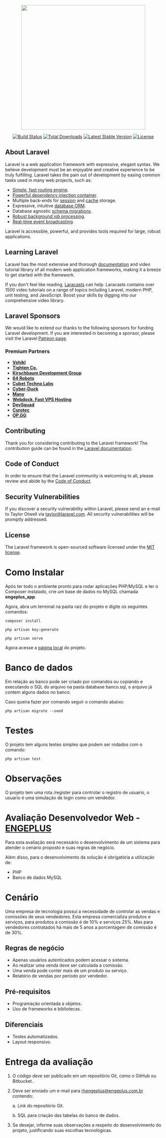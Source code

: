 <p align="center"><a href="https://laravel.com" target="_blank"><img src="https://raw.githubusercontent.com/laravel/art/master/logo-lockup/5%20SVG/2%20CMYK/1%20Full%20Color/laravel-logolockup-cmyk-red.svg" width="400"></a></p>

<p align="center">
<a href="https://travis-ci.org/laravel/framework"><img src="https://travis-ci.org/laravel/framework.svg" alt="Build Status"></a>
<a href="https://packagist.org/packages/laravel/framework"><img src="https://img.shields.io/packagist/dt/laravel/framework" alt="Total Downloads"></a>
<a href="https://packagist.org/packages/laravel/framework"><img src="https://img.shields.io/packagist/v/laravel/framework" alt="Latest Stable Version"></a>
<a href="https://packagist.org/packages/laravel/framework"><img src="https://img.shields.io/packagist/l/laravel/framework" alt="License"></a>
</p>

## About Laravel

Laravel is a web application framework with expressive, elegant syntax. We believe development must be an enjoyable and creative experience to be truly fulfilling. Laravel takes the pain out of development by easing common tasks used in many web projects, such as:

- [Simple, fast routing engine](https://laravel.com/docs/routing).
- [Powerful dependency injection container](https://laravel.com/docs/container).
- Multiple back-ends for [session](https://laravel.com/docs/session) and [cache](https://laravel.com/docs/cache) storage.
- Expressive, intuitive [database ORM](https://laravel.com/docs/eloquent).
- Database agnostic [schema migrations](https://laravel.com/docs/migrations).
- [Robust background job processing](https://laravel.com/docs/queues).
- [Real-time event broadcasting](https://laravel.com/docs/broadcasting).

Laravel is accessible, powerful, and provides tools required for large, robust applications.

## Learning Laravel

Laravel has the most extensive and thorough [documentation](https://laravel.com/docs) and video tutorial library of all modern web application frameworks, making it a breeze to get started with the framework.

If you don't feel like reading, [Laracasts](https://laracasts.com) can help. Laracasts contains over 1500 video tutorials on a range of topics including Laravel, modern PHP, unit testing, and JavaScript. Boost your skills by digging into our comprehensive video library.

## Laravel Sponsors

We would like to extend our thanks to the following sponsors for funding Laravel development. If you are interested in becoming a sponsor, please visit the Laravel [Patreon page](https://patreon.com/taylorotwell).

### Premium Partners

- **[Vehikl](https://vehikl.com/)**
- **[Tighten Co.](https://tighten.co)**
- **[Kirschbaum Development Group](https://kirschbaumdevelopment.com)**
- **[64 Robots](https://64robots.com)**
- **[Cubet Techno Labs](https://cubettech.com)**
- **[Cyber-Duck](https://cyber-duck.co.uk)**
- **[Many](https://www.many.co.uk)**
- **[Webdock, Fast VPS Hosting](https://www.webdock.io/en)**
- **[DevSquad](https://devsquad.com)**
- **[Curotec](https://www.curotec.com/)**
- **[OP.GG](https://op.gg)**

## Contributing

Thank you for considering contributing to the Laravel framework! The contribution guide can be found in the [Laravel documentation](https://laravel.com/docs/contributions).

## Code of Conduct

In order to ensure that the Laravel community is welcoming to all, please review and abide by the [Code of Conduct](https://laravel.com/docs/contributions#code-of-conduct).

## Security Vulnerabilities

If you discover a security vulnerability within Laravel, please send an e-mail to Taylor Otwell via [taylor@laravel.com](mailto:taylor@laravel.com). All security vulnerabilities will be promptly addressed.

## License

The Laravel framework is open-sourced software licensed under the [MIT license](https://opensource.org/licenses/MIT).

# Como Instalar

Após ter todo o ambiente pronto para rodar aplicações PHP/MySQL e ter o Composer instalado, crie um base de dados no MySQL chamada **engeplus_app**.

Agora, abra um terminal na pasta raiz do projeto e digite os seguintes comandos:

```composer install```

```php artisan key:generate```

```php artisan serve```

Agora acesse a [página local](http://localhost:8000) do projeto.

# Banco de dados

Em relação ao banco pode ser criado por comandos ou copiando e executando o SQL do arquivo na pasta database banco.sql, o arquivo já contem alguns dados no banco.

Caso queira fazer por comando seguir o comando abaixo:

```php artisan migrate --seed```

# Testes

O projeto tem alguns testes simples que podem ser rodados com o comando:

```php artisan test ```


# Observações

O projeto tem uma rota /register para controlar o registro de usuario, o usuario é uma simulação de login como um vendedor.

# Avaliação Desenvolvedor Web - [ENGEPLUS](http://www.engeplus.com.br/)

Para esta avaliação será necessário o desenvolvimento de um sistema para atender o cenário proposto e suas regras de negócio.

Além disso, para o desenvolvimento da solução é obrigatória a utilização de:
- PHP
- Banco de dados MySQL

# Cenário
Uma empresa de tecnologia possui a necessidade de controlar as vendas e comissões de seus vendedores. Esta empresa comercializa produtos e serviços, para produtos a comissão é de 10% e serviços 25%. Mas para vendedores contratados há mais de 5 anos a porcentagem de comissão é de 30%.

## Regras de negócio
- Apenas usuários autenticados podem acessar o sistema.
- Ao realizar uma venda deve ser calculada a comissão.
- Uma venda pode conter mais de um produto ou serviço.
- Relatório de vendas por período por vendedor.

## Pré-requisitos
- Programação orientada a objetos.
- Uso de frameworks e bibliotecas.

## Diferenciais
- Testes automatizados.
- Layout responsivo.

# Entrega da avaliação
1. O código deve ser publicado em um repositório Git, como o GitHub ou Bitbucket.
2. Deve ser enviado um e-mail para rhengeplus@engeplus.com.br contendo:

    a. Link do repositório Git.

    b. SQL para criação das tabelas do banco de dados.

3. Se desejar, informe suas observações a respeito do desenvolvimento do projeto, justificando suas escolhas tecnológicas.

